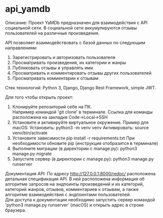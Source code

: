 # api_yamdb

Описание:
Проект YaMDb предназначен для взаимодействия с API социальной сети. 
В социальной сети аккумулируются отзывы пользователей на различные произведения.

API позволяет взаимодействовать с базой данных по следующим направлениям:
1. Зарегистрировать и авторизовать пользователя
2. Просматривать произведения, их категории и жанры
3. Публиковать отзывы и управлять ими
4. Просматривать и комментировать отзывы других пользователей
5. Просматривать комментарии к отзывам 


Стек технологий: 
Python 3, Django, Django Rest Framework, simple JWT.


Для того чтобы открыть проект: 
1. Клонируйте репозиторий себе на ПК.  
Например командой 'git clone' в терминале. Ссылка для команды расположена на закладке Code->Local->SSH 
2. Установите и активируйте виртуальное окружение. Пример для macOS: 
Установить: python3 -m venv venv 
Активировать: source venv/bin/activate 
3. Установите зависимости 
pip install -r requirements.txt 
При необходимости обновите pip (инструкция отобразится в терминале) 
4. Выполните миграции (в директории с manage.py): 
python3 manage.py migrate 
5. Запустите сервер (в директории с manage.py): 
python3 manage.py runserver 


Документация API:
По адресу http://127.0.0.1:8000/redoc/ расположена детальная спецификация API.
В ней расположена информация об алгоритме запросов на эндпоинты произведений и их категорий, категорий жанров, отзывов, комментариев к отзывам, а также алгоритме взаимодействия с эндпоинтами пользователей.  
Для доступа к документации необходимо запустить сервер командой 'python3 manage.py runserver' (macOS) и открыть адрес в строке браузера.